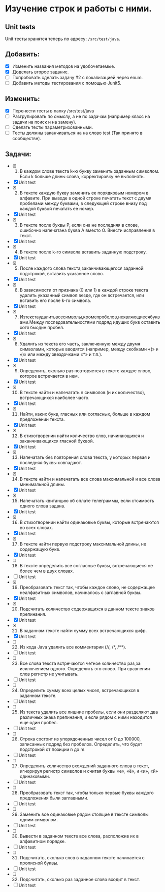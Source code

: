 # Изучение строк и работы с ними.

## Unit tests
Unit тесты хранятся теперь по адресу: `/src/test/java`.

## Добавить:
- [x] Изменить названия методов на удобочетаемые.
- [x] Доделать второе задание.
- [ ] Попробовать сделать задачу #2 с локализацией через enum.
- [ ] Добавить методы тестирования с помощью Junit5.

## Изменить:
- [x] Перенести тесты в папку /src/test/java
- [ ] Разгрупировать по смыслу, а не по задачам (например класс на задачи на поиск и на замену).
- [ ] Сделать тесты параметризованными.
- [ ] Тесты должны заканчиваться на на слово test (Так принято в сообществе).

## Задачи:
- [x] 1. В каждом слове текста k-ю букву заменить заданным символом. Если k больше длины слова, корректировку не выполнять.
- [x] Unit test
- [x] 2. В тексте каждую букву заменить ее порядковым номером в алфавите. При выводе в одной строке печатать текст с двумя пробелами между буквами, в следующей строке внизу под каждой буквой печатать ее номер.
- [x] Unit test
- [x] 3. В тексте после буквы Р, если она не последняя в слове, ошибочно напечатана буква А вместо О. Внести исправления в текст.
- [x] Unit test
- [x] 4. В тексте после k-го символа вставить заданную подстроку.
- [x] Unit test
- [x] 5. После каждого слова текста,заканчивающегося заданной подстрокой, вставить указанное слово.
- [x] Unit test
- [x] 6. В зависимости от признака (0 или 1) в каждой строке текста удалить указанный символ везде, где он встречается, или вставить его после k-гo символа.
- [x] Unit test
- [x] 7. Изтекстаудалитьвсесимволы,кромепробелов,неявляющиесябуквами.Между последовательностями подряд идущих букв оставить хотя быодин пробел.
- [x] Unit test
- [x] 8. Удалить из текста его часть, заключенную между двумя символами, которые вводятся (например, между скобками «(» и «)» или между звездочками «*» и т.п.).
- [x] Unit test
- [x] 9. Определить, сколько раз повторяется в тексте каждое слово, которое встречается в нем.
- [x] Unit test
- [x] 10. В тексте найти и напечатать n символов (и их количество), встречающихся наиболее часто.
- [x] Unit test
- [x] 11. Найти, каких букв, гласных или согласных, больше в каждом предложении текста.
- [x] Unit test
- [x] 12. В стихотворении найти количество слов, начинающихся и заканчивающихся гласной буквой.
- [x] Unit test
- [x] 13. Напечатать без повторения слова текста, у которых первая и последняя буквы совпадают.
- [x] Unit test
- [x] 14. В тексте найти и напечатать все слова максимальной и все слова минимальной длины.
- [x] Unit test
- [x] 15. Напечатать квитанцию об оплате телеграммы, если стоимость одного слова задана.
- [x] Unit test
- [x] 16. В стихотворении найти одинаковые буквы, которые встречаются во всех словах.
- [x] Unit test
- [x] 17. В тексте найти первую подстроку максимальной длины, не содержащую букв.
- [x] Unit test
- [ ] 18. В тексте определить все согласные буквы, встречающиеся не более чем в двух словах.
- [ ] Unit test
- [x] 19. Преобразовать текст так, чтобы каждое слово, не содержащее неалфавитных символов, начиналось с заглавной буквы.
- [x] Unit test
- [x] 20. Подсчитать количество содержащихся в данном тексте знаков препинания.
- [x] Unit test
- [x] 21. В заданном тексте найти сумму всех встречающихся цифр.
- [x] Unit test
- [ ] 22. Из кода Java удалить все комментарии (//, /*, /**).
- [ ] Unit test
- [ ] 23. Все слова текста встречаются четное количество раз,за исключением одного. Определить это слово. При сравнении слов регистр не учитывать.
- [ ] Unit test
- [ ] 24. Определить сумму всех целых чисел, встречающихся в заданном тексте.
- [ ] Unit test
- [ ] 25. Из текста удалить все лишние пробелы, если они разделяют два различных знака препинания, и если рядом с ними находится еще один пробел.
- [ ] Unit test
- [ ] 26. Строка состоит из упорядоченных чисел от 0 до 100000, записанных подряд без пробелов. Определить, что будет подстрокой от позиции n до m.
- [ ] Unit test
- [ ] 27. Определить количество вхождений заданного слова в текст, игнорируя регистр символов и считая буквы «е», «ё», и «и», «й» одинаковыми.
- [ ] Unit test
- [ ] 28. Преобразовать текст так, чтобы только первые буквы каждого предложения были заглавными.
- [ ] Unit test
- [ ] 29. Заменить все одинаковые рядом стоящие в тексте символы одним символом.
- [ ] Unit test
- [ ] 30. Вывести в заданном тексте все слова, расположив их в алфавитном порядке.
- [ ] Unit test
- [ ] 31. Подсчитать, сколько слов в заданном тексте начинается с прописной буквы.
- [ ] Unit test
- [ ] 32. Подсчитать, сколько раз заданное слово входит в текст.
- [ ] Unit test
